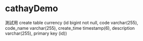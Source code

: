 # cathayDemo
測試用
create table currency
(id bigint not null, code varchar(255), code_name varchar(255), create_time timestamp(6), description varchar(255), primary key (id))
